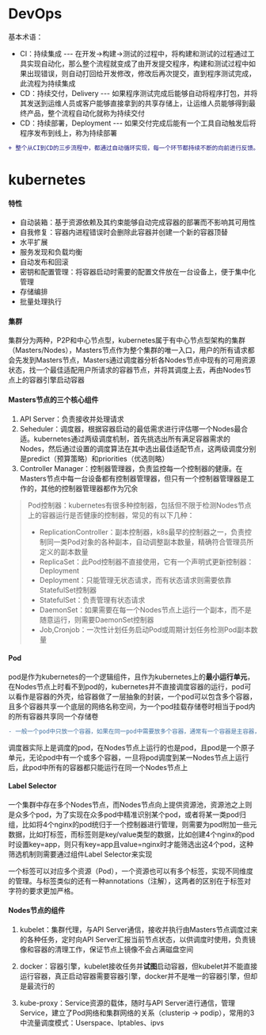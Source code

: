 # DevOps

基本术语：

- CI：持续集成 --- 在开发->构建->测试的过程中，将构建和测试的过程通过工具实现自动化，那么整个流程就变成了由开发提交程序，构建和测试过程中如果出现错误，则自动打回给开发修改，修改后再次提交，直到程序测试完成，此流程为持续集成
- CD：持续交付，Delivery --- 如果程序测试完成后能够自动将程序打包，并将其发送到运维人员或客户能够直接拿到的共享存储上，让运维人员能够得到最终产品，整个流程自动化就称为持续交付
- CD：持续部署，Deployment --- 如果交付完成后能有一个工具自动触发后将程序发布到线上，称为持续部署

```diff
+ 整个从CI到CD的三步流程中，都通过自动循环实现，每一个环节都持续不断的向前进行反馈。如构建过程中，可能会出现一些此前未见过的bug，快速将其反馈给开发，修改后再上线，整个流程自动化则称为DevOps
```

# kubernetes

#### 特性

- 自动装箱：基于资源依赖及其约束能够自动完成容器的部署而不影响其可用性
- 自我修复：容器内进程错误时会删除此容器并创建一个新的容器顶替
- 水平扩展
- 服务发现和负载均衡
- 自动发布和回滚
- 密钥和配置管理：将容器启动时需要的配置文件放在一台设备上，便于集中化管理
- 存储编排
- 批量处理执行

#### 集群

集群分为两种，P2P和中心节点型，kubernetes属于有中心节点型架构的集群（Masters/Nodes），Masters节点作为整个集群的唯一入口，用户的所有请求都会先发到Masters节点，Masters通过调度器分析各Nodes节点中现有的可用资源状态，找一个最佳适配用户所请求的容器节点，并将其调度上去，再由Nodes节点上的容器引擎启动容器

#### Masters节点的三个核心组件

1. API Server：负责接收并处理请求
2. Seheduler：调度器，根据容器启动的最低需求进行评估哪一个Nodes最合适。kubernetes通过两级调度机制，首先挑选出所有满足容器需求的Nodes，然后通过设置的调度算法在其中选出最佳适配节点，这两级调度分别是predict（预算策略）和priorities（优选则略）
3. Controller Manager：控制器管理器，负责监控每一个控制器的健康。在Masters节点中每一台设备都有控制器管理器，但只有一个控制器管理器是工作的，其他的控制器管理器都作为冗余

> Pod控制器：kubernetes有很多种控制器，包括但不限于检测Nodes节点上的容器运行是否健康的控制器，常见的有以下几种：
>
> - ReplicationController：副本控制器，k8s最早的控制器之一，负责控制同一类Pod对象的各种副本，自动调整副本数量，精确符合管理员所定义的副本数量
> - ReplicaSet：此Pod控制器不直接使用，它有一个声明式更新控制器：Deployment
> - Deployment：只能管理无状态请求，而有状态请求则需要依靠StatefulSet控制器
> - StatefulSet：负责管理有状态请求
> - DaemonSet：如果需要在每一个Nodes节点上运行一个副本，而不是随意运行，则需要DaemonSet控制器
> - Job,Cronjob：一次性计划任务启动Pod或周期计划任务检测Pod副本数量

#### Pod

pod是作为kubernetes的一个逻辑组件，且作为kubernetes上的**最小运行单元**，在Nodes节点上时看不到pod的，kubernetes并不直接调度容器的运行，pod可以看作是容器的外壳，给容器做了一层抽象的封装，一个pod可以包含多个容器，且多个容器共享一个底层的网络名称空间，为一个pod挂载存储卷时相当于pod内的所有容器共享同一个存储卷

```diff
- 一般一个pod中只放一个容器，如果在同一pod中需要放多个容器，通常有一个容器是主容器，其他容器是为了辅助主容器中的程序完成更多的功能来实现的，这种多容器运行在一个Pod中又称为边车（SideCar）模式
```

调度器实际上是调度的pod，在Nodes节点上运行的也是pod，且pod是一个原子单元，无论pod中有一个或多个容器，一旦将pod调度到某一Nodes节点上运行后，此pod中所有的容器都只能运行在同一个Nodes节点上

#### Label Selector

一个集群中存在多个Nodes节点，而Nodes节点向上提供资源池，资源池之上则是众多个pod，为了实现在众多pod中精准识别某个pod，或者将某一类pod归组，比如将4个nginx的pod统归于一个控制器进行管理，则需要为pod附加一些元数据，比如打标签，而标签则是key/value类型的数据，比如创建4个nginx的pod时设置key=app，则只有key=app且value=nginx时才能筛选出这4个pod，这种筛选机制则需要通过组件Label Selector来实现

一个标签可以对应多个资源（Pod），一个资源也可以有多个标签，实现不同维度的管理。与标签类似的还有一种annotations（注解），这两者的区别在于标签对字符的要求更加严格。

#### Nodes节点的组件

1. kubelet：集群代理，与API Server通信，接收并执行由Masters节点调度过来的各种任务，定时向API Server汇报当前节点状态，以供调度时使用，负责镜像和容器的清理工作，保证节点上镜像不会占满磁盘空间
2. docker：容器引擎，kubelet接收任务并**试图**启动容器，但kubelet并不能直接运行容器，真正启动容器需要容器引擎，docker并不是唯一的容器引擎，但却是最流行的

3. kube-proxy：Service资源的载体，随时与API Server进行通信，管理Service，建立了Pod网络和集群网络的关系（clusterip -> podip），常用的3中流量调度模式：Userspace、Iptables、ipvs


